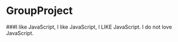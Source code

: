 # GroupProject

###I like JavaScript, I like JavaScript, I LIKE JavaScript. I do not love JavaScript.